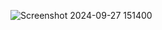 ![Screenshot 2024-09-27 151400](https://github.com/user-attachments/assets/cc9caaa1-4177-464c-b61f-9db97979550a)

